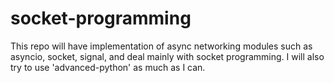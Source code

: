 # socket-programming
This repo will have implementation of async networking modules such as asyncio, socket, signal, and deal mainly with socket programming. I will also try to use 'advanced-python' as much as I can.
